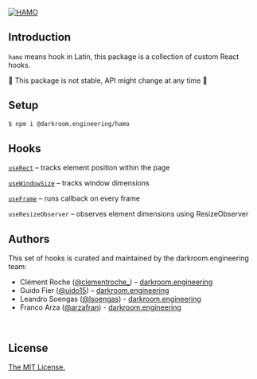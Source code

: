 [![HAMO](https://assets.darkroom.engineering/hamo/header.png)](https://github.com/darkroomengineering/hamo)

<!-- <p align="center">
  <a aria-label="Vercel logo" href="https://vercel.com">
    <img src="https://badgen.net/badge/icon/Next?icon=zeit&label&color=black&labelColor=black">
  </a>
  <br/>
  <a aria-label="NPM version" href="https://www.npmjs.com/package/swr">
    <img alt="" src="https://badgen.net/npm/v/swr?color=black&labelColor=black">
  </a>
  <a aria-label="Package size" href="https://bundlephobia.com/result?p=swr">
    <img alt="" src="https://badgen.net/bundlephobia/minzip/swr?color=black&labelColor=black">
  </a>
  <a aria-label="License" href="https://github.com/vercel/swr/blob/main/LICENSE">
    <img alt="" src="https://badgen.net/npm/license/swr?color=black&labelColor=black">
  </a>
</p> -->

## Introduction

`hamo` means hook in Latin, this package is a collection of custom React hooks.

🚧 This package is not stable, API might change at any time 🚧

## Setup

```bash
$ npm i @darkroom.engineering/hamo
```

## Hooks

[`useRect`](https://github.com/darkroomengineering/hamo/blob/main/src/hooks/use-rect/README.md) – tracks element position within the page

[`useWindowSize`](https://github.com/darkroomengineering/hamo/blob/main/src/hooks/use-window-size/README.md) – tracks window dimensions

[`useFrame`](https://github.com/darkroomengineering/hamo/blob/main/src/hooks/use-frame/README.md) – runs callback on every frame

`useResizeObserver` – observes element dimensions using ResizeObserver

<!-- `useOutsideClickEvent` – trigger a callback when user clicks outside of a reference node.

`useDebug` – returns true if #debug, ?debug or /\_debug is present in the url.

`useDocumentReadyState` – returns `document.readyState`.

`useInterval` – run a callback every x milliseconds.

`useIsClient` – returns true if window is defined.

`useIsTouchDevice` – returns true if client is using a touch-capable device.

`useIntersectionObserver` – returns a setRef and the `intersection` object, which will have the method `.intersecting` as true or false depending on the configurations passed to the hook.

`useMediaQuery` – css-like media query support in Javascript.

`useSlots` – brings vue `slots` to react -->

## Authors

This set of hooks is curated and maintained by the darkroom.engineering team:

- Clément Roche ([@clementroche\_](https://twitter.com/clementroche_)) – [darkroom.engineering](https://darkroom.engineering)
- Guido Fier ([@uido15](https://twitter.com/uido15)) – [darkroom.engineering](https://darkroom.engineering)
- Leandro Soengas ([@lsoengas](https://twitter.com/lsoengas)) - [darkroom.engineering](https://darkroom.engineering)
- Franco Arza ([@arzafran](https://twitter.com/arzafran)) - [darkroom.engineering](https://darkroom.engineering)

<br/>

## License

[The MIT License.](https://opensource.org/licenses/MIT)
